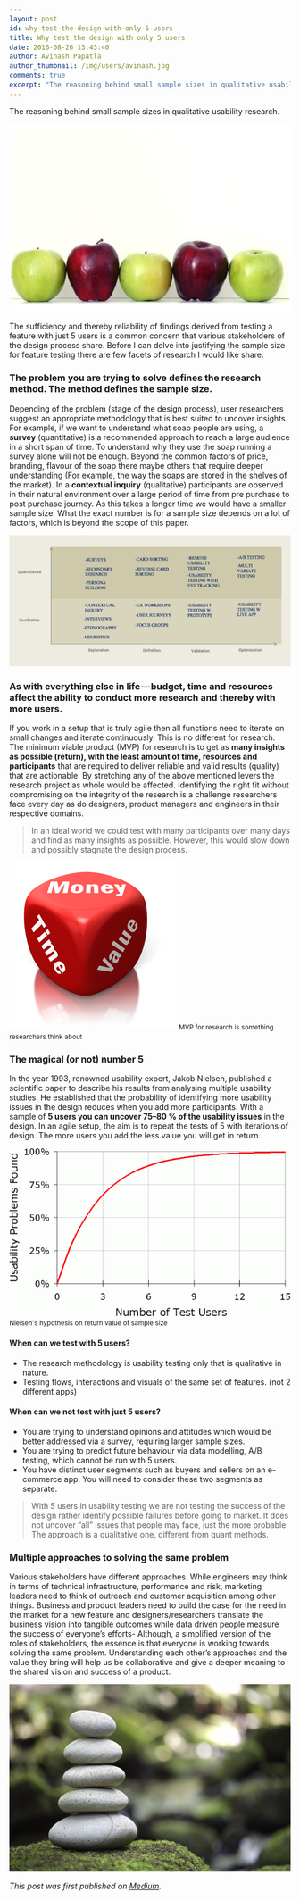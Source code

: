 ```yaml
---
layout: post
id: why-test-the-design-with-only-5-users
title: Why test the design with only 5 users
date: 2016-08-26 13:43:40
author: Avinash Papatla
author_thumbnail: /img/users/avinash.jpg
comments: true
excerpt: "The reasoning behind small sample sizes in qualitative usability research."
---
```


The reasoning behind small sample sizes in qualitative usability research.

![Apples](/img/why-test-design/apples.jpg)

The sufficiency and thereby reliability of findings derived from testing a feature with just 5 users is a common concern that various stakeholders of the design process share. Before I can delve into justifying the sample size for feature testing there are few facets of research I would like share.

### The problem you are trying to solve defines the research method. The method defines the sample size.

Depending of the problem (stage of the design process), user researchers suggest an appropriate methodology that is best suited to uncover insights. For example, if we want to understand what soap people are using, a **survey** (quantitative) is a recommended approach to reach a large audience in a short span of time. To understand why they use the soap running a survey alone will not be enough. Beyond the common factors of price, branding, flavour of the soap there maybe others that require deeper understanding (For example, the way the soaps are stored in the shelves of the market). In a **contextual inquiry** (qualitative) participants are observed in their natural environment over a large period of time from pre purchase to post purchase journey. As this takes a longer time we would have a smaller sample size. What the exact number is for a sample size depends on a lot of factors, which is beyond the scope of this paper.

![Common Research Methods](/img/why-test-design/common-research-methods.png)

### As with everything else in life — budget, time and resources affect the ability to conduct more research and thereby with more users.

If you work in a setup that is truly agile then all functions need to iterate on small changes and iterate continuously. This is no different for research. The minimum viable product (MVP) for research is to get as **many insights as possible (return), with the least amount of time, resources and participants** that are required to deliver reliable and valid results (quality) that are actionable. By stretching any of the above mentioned levers the research project as whole would be affected. Identifying the right fit without compromising on the integrity of the research is a challenge researchers face every day as do designers, product managers and engineers in their respective domains.

> In an ideal world we could test with many participants over many days and find as many insights as possible. However, this would slow down and possibly stagnate the design process.

<div class="post-image-section">
  <img alt="Money Time Value Dice" src="/img/why-test-design/dice.png">
  <small>MVP for research is something researchers think about</small>
</div>

### The magical (or not) number 5

In the year 1993, renowned usability expert, Jakob Nielsen, published a scientific paper to describe his results from analysing multiple usability studies. He established that the probability of identifying more usability issues in the design reduces when you add more participants. With a sample of **5 users you can uncover 75–80 % of the usability issues** in the design. In an agile setup, the aim is to repeat the tests of 5 with iterations of design. The more users you add the less value you will get in return.

<div class="post-image-section">
  <img alt="Number of Users" src="/img/why-test-design/number-of-users.gif">
  <small>Nielsen's hypothesis on return value of sample size</small>
</div>

#### When can we test with 5 users?

- The research methodology is usability testing only that is qualitative in nature.
- Testing flows, interactions and visuals of the same set of features. (not 2 different apps)

#### When can we not test with just 5 users?
- You are trying to understand opinions and attitudes which would be better addressed via a survey, requiring larger sample sizes.
- You are trying to predict future behaviour via data modelling, A/B testing, which cannot be run with 5 users.
- You have distinct user segments such as buyers and sellers on an e-commerce app. You will need to consider these two segments as separate.

> With 5 users in usability testing we are not testing the success of the design rather identify possible failures before going to market. It does not uncover “all” issues that people may face, just the more probable. The approach is a qualitative one, different from quant methods.

### Multiple approaches to solving the same problem

Various stakeholders have different approaches. While engineers may think in terms of technical infrastructure, performance and risk, marketing leaders need to think of outreach and customer acquisition among other things. Business and product leaders need to build the case for the need in the market for a new feature and designers/researchers translate the business vision into tangible outcomes while data driven people measure the success of everyone’s efforts- Although, a simplified version of the roles of stakeholders, the essence is that everyone is working towards solving the same problem. Understanding each other’s approaches and the value they bring will help us be collaborative and give a deeper meaning to the shared vision and success of a product.

![Stones](/img/why-test-design/stones.jpg)

*This post was first published on [Medium](https://medium.com/@apops1/why-test-the-design-with-only-5-users-493a4c63ecf6).*
